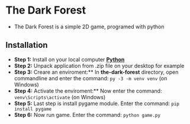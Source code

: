 # The Dark Forest

* The Dark Forest is a simple 2D game, programed with python

## Installation

* **Step 1:** Install on your local computer [**Python**](https://www.python.org/downloads/)
* **Step 2:** Unpack application from .zip file on your desktop for example
* **Step 3:** Creare an enviroment:** In **the-dark-forest** directory, open commandline and enter the command: `py -3 -m venv venv` (on Windows)
* **Step 4:** Activate the enviroment:** Now enter the command: `venv\Scripts\activate` (on Windows)
* **Step 5:** Last step is install pygame module. Enter the command: `pip install pygame`
* **Step 6:** Now run game. Enter the command: `python game.py` 
